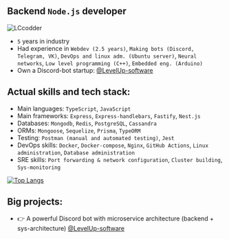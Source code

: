 ## **Backend `Node.js` developer**




<img src="https://komarev.com/ghpvc/?username=LCcodder&label=Profile%20visits&color=0e75b6&style=flat" alt="LCcodder" >






- `5` years in industry
- Had experience in `Webdev (2.5 years)`, `Making bots (Discord, Telegram, VK)`, `DevOps and linux adm. (Ubuntu server)`, `Neural networks`, `Low level programming (C++)`, `Embedded eng. (Arduino)`
- Own a Discord-bot startup: [@LevelUp-software](https://github.com/LevelUp-software)




## **Actual skills and tech stack:**

- Main languages: `TypeScript`, `JavaScript`
- Main frameworks: `Express`, `Express-handlebars`, `Fastify`, `Nest.js`
- Databases: `Mongodb`, `Redis`, `PostgreSQL`, `Cassandra`
- ORMs: `Mongoose`, `Sequelize`, `Prisma`, `TypeORM`
- Testing: `Postman (manual and automated testing)`, `Jest`
- DevOps skills: `Docker`, `Docker-compose`, `Nginx`, `GitHub Actions`, `Linux administration`, `Database administration`
- SRE skills: `Port forwarding & network configuration`, `Cluster building`, `Sys-monitoring`

[![Top Langs](https://github-readme-stats.vercel.app/api/top-langs/?username=LCcodder&langs_count=20)](https://github.com/LCcodder/github-readme-stats)


## **Big projects:**
- 👉 A powerful Discord bot with microservice architecture (backend + sys-architecture) [@LevelUp-software](https://github.com/LevelUp-software)

<!---
LCcodder/LCcodder is a ✨ special ✨ repository because its `README.md` (this file) appears on your GitHub profile.
You can click the Preview link to take a look at your changes.
--->
